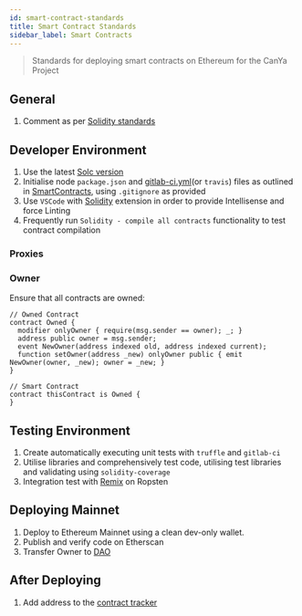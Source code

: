 ```yaml
---
id: smart-contract-standards
title: Smart Contract Standards
sidebar_label: Smart Contracts
---
```



> Standards for deploying smart contracts on Ethereum for the CanYa Project

## General

1. Comment as per [Solidity standards](https://solidity.readthedocs.io/en/v0.5.0/layout-of-source-files.html#comments) 

## Developer Environment

1. Use the latest [Solc version](https://github.com/ethereum/solidity/releases)
1. Initialise node `package.json` and [gitlab-ci.yml](assets/smart-contract/.gitlab-ci.example.yml)(or `travis`) files as outlined in [SmartContracts](smart-contract-info.md), using `.gitignore` as provided
1. Use `VSCode` with [Solidity](https://marketplace.visualstudio.com/items?itemName=JuanBlanco.solidity) extension in order to provide Intellisense and force Linting
1. Frequently run `Solidity - compile all contracts` functionality to test contract compilation

### Proxies

### Owner

Ensure that all contracts are owned:

```
// Owned Contract
contract Owned {
  modifier onlyOwner { require(msg.sender == owner); _; }
  address public owner = msg.sender;
  event NewOwner(address indexed old, address indexed current);
  function setOwner(address _new) onlyOwner public { emit NewOwner(owner, _new); owner = _new; }
}

// Smart Contract
contract thisContract is Owned {
}
```

## Testing Environment

1. Create automatically executing unit tests with `truffle` and `gitlab-ci` 
1. Utilise libraries and comprehensively test code, utilising test libraries and validating using `solidity-coverage`
1. Integration test with [Remix](https://remix.ethereum.org) on Ropsten

## Deploying Mainnet

1. Deploy to Ethereum Mainnet using a clean dev-only wallet.  
1. Publish and verify code on Etherscan
1. Transfer Owner to [DAO](smart-contract-info.md)

## After Deploying

1. Add address to the [contract tracker](smart-contract-info.md)

